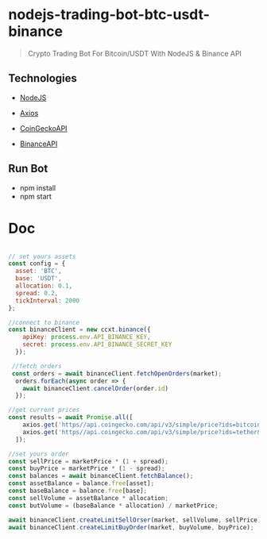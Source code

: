 # nodejs-trading-bot-btc-usdt-binance
> Crypto Trading Bot For Bitcoin/USDT With NodeJS & Binance API

## Technologies

-  [NodeJS](https://nodejs.org/en/)

-  [Axios](https://axios-http.com/fr/docs/intro)

-  [CoinGeckoAPI](https://www.coingecko.com/en/api/documentation)

-  [BinanceAPI](https://www.binance.com/en/binance-api)

## Run Bot

- npm install
- npm start

#  Doc
```javascript

// set yours assets
const config = {
  asset: 'BTC',
  base: 'USDT',
  allocation: 0.1,
  spread: 0.2,
  tickInterval: 2000
};

//connect to binance
const binanceClient = new ccxt.binance({
    apiKey: process.env.API_BINANCE_KEY,
    secret: process.env.API_BINANCE_SECRET_KEY
  });

 //fetch orders
 const orders = await binanceClient.fetchOpenOrders(market);
  orders.forEach(async order => {
    await binanceClient.cancelOrder(order.id)
  });

//get current prices
const results = await Promise.all([
    axios.get('https//api.coingecko.com/api/v3/simple/price?ids=bitcoin&vs_currencies=usd'),
    axios.get('https//api.coingecko.com/api/v3/simple/price?ids=tether&vs_currencies=usd'),
  ]);

//set yours order
const sellPrice = marketPrice * (1 + spread);
const buyPrice = marketPrice * (1 - spread);
const balances = await binanceClient.fetchBalance();
const assetBalance = balance.free[asset];
const baseBalance = balance.free[base];
const sellVolume = assetBalance * allocation;
const butVolume = (baseBalance * allocation) / marketPrice;

await binanceClient.createLimitSellOrser(market, sellVolume, sellPrice);
await binanceClient.createLimitBuyOrder(market, buyVolume, buyPrice);  

```
